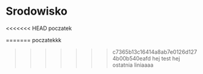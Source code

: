 # Srodowisko
<<<<<<< HEAD
poczatek

=======
poczatekkk
>>>>>>> c7365b13c16414a8ab7e0126d1274b00b540eafd
hej test hej
ostatnia liniaaaa

